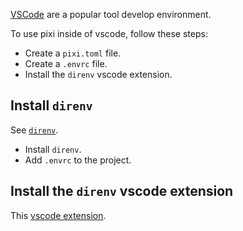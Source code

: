 [VSCode](https://code.visualstudio.com/) are a popular tool develop environment.

To use pixi inside of vscode, follow these steps:

* Create a `pixi.toml` file.
* Create a `.envrc` file.
* Install the `direnv` vscode extension.


## Install `direnv`

See [`direnv`](../third_party/direnv.md).
* Install `direnv`.
* Add `.envrc` to the project.

## Install the `direnv` vscode extension

This [vscode extension](https://marketplace.visualstudio.com/items?itemName=mkhl.direnv).
